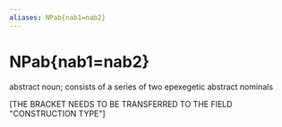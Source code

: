```yaml
---
aliases: NPab{nab1=nab2}
---
```

# NPab{nab1=nab2}

abstract noun; consists of a series of two epexegetic abstract nominals

[THE BRACKET NEEDS TO BE TRANSFERRED TO THE FIELD "CONSTRUCTION TYPE"]
